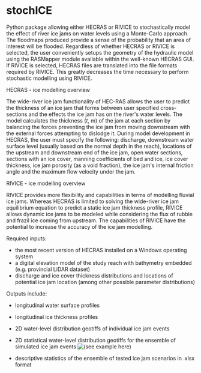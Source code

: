 # stochICE

Python package allowing either HECRAS or RIVICE to stochastically model the effect of river ice jams on water levels using a Monte-Carlo approach. The floodmaps produced provide a sense of the probability that an area of interest will be flooded.
Regardless of whether HECRAS or RIVICE is selected, the user conveniently setups the geometry of the hydraulic model using the RASMapper module available within the well-known HECRAS GUI. If RIVICE is selected, HECRAS files are translated into the file formats required by RIVICE. This greatly decreases the time necessary to perform stochastic modelling using RIVICE.

HECRAS - ice modelling overview

The wide-river ice jam functionality of HEC-RAS allows the user to predict the thickness of an ice jam that forms between user specified cross-sections and the effects the ice jam has on the river's water levels. The model calculates the thickness ($t$, m) of the jam at each section by balancing the forces preventing the ice jam from moving downstream with the external forces attempting to dislodge it. During model development in HECRAS, the user must specify the following: discharge, downstream water surface level (usually based on the normal depth in the reach), locations of the upstream and downstream end of the ice jam, open water sections, sections with an ice cover, manning coefficients of bed and ice, ice cover thickness, ice jam porosity (as a void fraction), the ice jam's internal friction angle and the maximum flow velocity under the jam.

RIVICE - ice modelling overview

RIVICE provides more flexibility and capabilities in terms of modelling fluvial ice jams. Whereas HECRAS is limited to solving the wide-river ice jam equilibrium equation to predict a static ice jam thickness profile, RIVICE allows dynamic ice jams to be modeled while considering the flux of rubble and frazil ice coming from upstream. The capabilities of RIVICE have the potential to increase the accuracy of the ice jam modelling. 

Required inputs:

- the most recent version of HECRAS installed on a Windows operating system
- a digital elevation model of the study reach with bathymetry embedded (e.g. provincial LiDAR dataset)
- discharge and ice cover thickness distributions and locations of potential ice jam location (among other possible parameter distributions)

Outputs include: 

- longitudinal water surface profiles
- longitudinal ice thickness profiles  
- 2D water-level distribution geotiffs of individual ice jam events
- 2D statistical water-level distribution geotiffs for the ensemble of simulated ice jam events
![(see example here)](https://github.com/GREAUS-code/stochICE/tree/main/imgs/stochMapExample.jpg?raw=true)

- descriptive statistics of the ensemble of tested ice jam scenarios in .xlsx format

